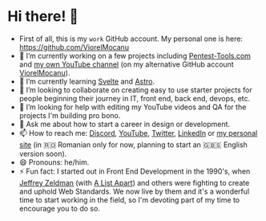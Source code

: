 # Hi there! 👋

- First of all, this is my `work` GitHub account. My personal one is here: https://github.com/ViorelMocanu
- 🔭 I’m currently working on a few projects including [Pentest-Tools.com](https://pentest-tools.com/) and [my own YouTube channel](https://www.youtube.com/ViorelMocanu) (on my alternative GitHub account [ViorelMocanu](https://github.com/ViorelMocanu)).
- 🌱 I’m currently learning [Svelte](https://github.com/sveltejs/svelte) and [Astro](https://github.com/withastro/astro).
- 👯 I’m looking to collaborate on creating easy to use starter projects for people beginning their journey in IT, front end, back end, devops, etc.
- 🤔 I’m looking for help with editing my YouTube videos and QA for the projects I'm building pro bono.
- 💬 Ask me about how to start a career in design or development.
- 📫 How to reach me: [Discord](https://discord.com/invite/UpnAutz), [YouTube](https://www.youtube.com/ViorelMocanu), [Twitter](https://twitter.com/ViorelMocanu), [LinkedIn](https://www.linkedin.com/in/viorelmocanu/) or [my personal site](https://www.viorelmocanu.ro/) (in 🇷🇴 Romanian only for now, planning to start an 🇬🇧🇸 English version soon).
- 😄 Pronouns: he/him.
- ⚡ Fun fact: I started out in Front End Development in the 1990's, when [Jeffrey Zeldman](https://www.zeldman.com/) (with [A List Apart](https://alistapart.com/)) and others were fighting to create and uphold Web Standards. We now live by them and it's a wonderful time to start working in the field, so I'm devoting part of my time to encourage you to do so.
